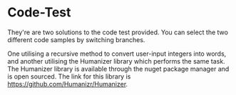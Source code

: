 # Code-Test
They're are two solutions to the code test provided.
You can select the two different code samples by switching branches.

One utilising a recursive method to convert user-input integers into words, and another utilising the Humanizer library which performs the same task.
The Humanizer library is available through the nuget package manager and is open sourced. The link for this library is https://github.com/Humanizr/Humanizer.
